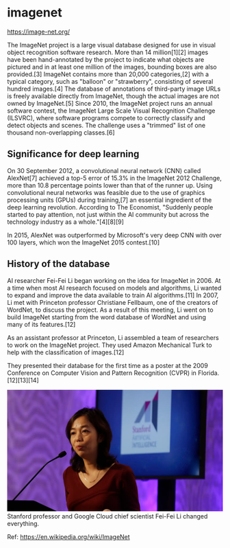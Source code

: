 # imagenet
https://image-net.org/

The ImageNet project is a large visual database designed for use in visual object recognition software research. More than 14 million[1][2] images have been hand-annotated by the project to indicate what objects are pictured and in at least one million of the images, bounding boxes are also provided.[3] ImageNet contains more than 20,000 categories,[2] with a typical category, such as "balloon" or "strawberry", consisting of several hundred images.[4] The database of annotations of third-party image URLs is freely available directly from ImageNet, though the actual images are not owned by ImageNet.[5] Since 2010, the ImageNet project runs an annual software contest, the ImageNet Large Scale Visual Recognition Challenge (ILSVRC), where software programs compete to correctly classify and detect objects and scenes. The challenge uses a "trimmed" list of one thousand non-overlapping classes.[6]

## Significance for deep learning
On 30 September 2012, a convolutional neural network (CNN) called AlexNet[7] achieved a top-5 error of 15.3% in the ImageNet 2012 Challenge, more than 10.8 percentage points lower than that of the runner up. Using convolutional neural networks was feasible due to the use of graphics processing units (GPUs) during training,[7] an essential ingredient of the deep learning revolution. According to The Economist, "Suddenly people started to pay attention, not just within the AI community but across the technology industry as a whole."[4][8][9]

In 2015, AlexNet was outperformed by Microsoft's very deep CNN with over 100 layers, which won the ImageNet 2015 contest.[10]

## History of the database
AI researcher Fei-Fei Li began working on the idea for ImageNet in 2006. At a time when most AI research focused on models and algorithms, Li wanted to expand and improve the data available to train AI algorithms.[11] In 2007, Li met with Princeton professor Christiane Fellbaum, one of the creators of WordNet, to discuss the project. As a result of this meeting, Li went on to build ImageNet starting from the word database of WordNet and using many of its features.[12]

As an assistant professor at Princeton, Li assembled a team of researchers to work on the ImageNet project. They used Amazon Mechanical Turk to help with the classification of images.[12]

They presented their database for the first time as a poster at the 2009 Conference on Computer Vision and Pattern Recognition (CVPR) in Florida.[12][13][14]


![Fei-Fei Li](resource/images/imagenet.webp)
Stanford professor and Google Cloud chief scientist Fei-Fei Li changed everything.

Ref: https://en.wikipedia.org/wiki/ImageNet
